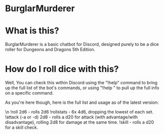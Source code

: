 # BurglarMurderer


# What is this?
BurglarMurderer is a basic chatbot for Discord, designed purely to be a dice roller for Dungeons and Dragons 5th Edition.

# How do I roll dice with this?
Well, You can check this within Discord using the "!help" command to bring up the full list of the bot's commands, or using "!help <command>" to pull up the full info on a specific command.

As you're here though, here is the full list and usage as of the latest version:

\n !roll 2d6 - rolls 2d6
!rollstats - 6x 4d6, dropping the lowest of each set.
!attack (-a or -d) 2d8 - rolls a d20 for attack (with advantage/with disadvantage), rolling 2d8 for damage at the same time.
!skill - rolls a d20 for a skill check.
